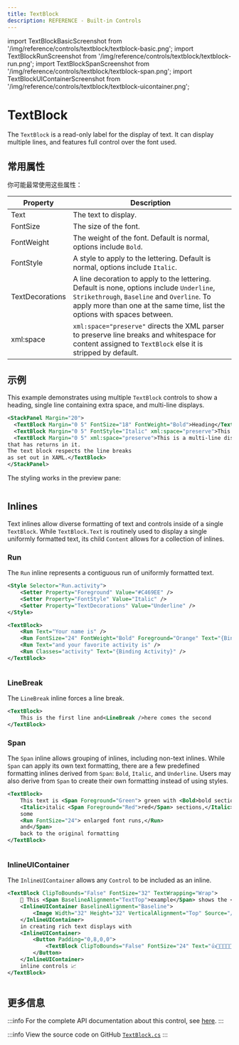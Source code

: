 ```yaml
---
title: TextBlock
description: REFERENCE - Built-in Controls
---
```


import TextBlockBasicScreenshot from '/img/reference/controls/textblock/textblock-basic.png';
import TextBlockRunScreenshot from '/img/reference/controls/textblock/textblock-run.png';
import TextBlockSpanScreenshot from '/img/reference/controls/textblock/textblock-span.png';
import TextBlockUIContainerScreenshot from '/img/reference/controls/textblock/textblock-uicontainer.png';

# TextBlock

The `TextBlock` is a read-only label for the display of text. It can display multiple lines, and features full control over the font used.

## 常用属性

你可能最常使用这些属性：

| Property        | Description                                                                                                                                                                                                           |
|-----------------|-----------------------------------------------------------------------------------------------------------------------------------------------------------------------------------------------------------------------|
| Text            | The text to display.                                                                                                                                                                                                  |
| FontSize        | The size of the font.                                                                                                                                                                                                 |
| FontWeight      | The weight of the font. Default is normal, options include `Bold`.                                                                                                                                                    |
| FontStyle       | A style to apply to the lettering. Default is normal, options include `Italic`.                                                                                                                                       |
| TextDecorations | A line decoration to apply to the lettering. Default is none, options include `Underline`, `Strikethrough`, `Baseline` and `Overline`. To apply more than one at the same time, list the options with spaces between. |
| xml:space       | `xml:space="preserve"` directs the XML parser to preserve line breaks and whitespace for content assigned to `TextBlock` else it is stripped by default.                                                              |

## 示例

This example demonstrates using multiple `TextBlock` controls to show a heading, single line containing extra space, and multi-line displays.

```xml
<StackPanel Margin="20">
  <TextBlock Margin="0 5" FontSize="18" FontWeight="Bold">Heading</TextBlock>
  <TextBlock Margin="0 5" FontStyle="Italic" xml:space="preserve">This is  a single line.</TextBlock>
  <TextBlock Margin="0 5" xml:space="preserve">This is a multi-line display
that has returns in it.
The text block respects the line breaks
as set out in XAML.</TextBlock>
</StackPanel>
```

The styling works in the preview pane:

<img src={TextBlockBasicScreenshot} alt="" />

## Inlines

Text inlines allow diverse formatting of text and controls inside of a single `TextBlock`. While `TextBlock.Text` is routinely
used to display a single uniformly formatted text, its child `Content` allows for a collection of inlines.

### Run

The `Run` inline represents a contiguous run of uniformly formatted text.

```xml
<Style Selector="Run.activity">
	<Setter Property="Foreground" Value="#C469EE" />
	<Setter Property="FontStyle" Value="Italic" />
	<Setter Property="TextDecorations" Value="Underline" />
</Style>

<TextBlock>
	<Run Text="Your name is" />
	<Run FontSize="24" FontWeight="Bold" Foreground="Orange" Text="{Binding Name}" />
	<Run Text="and your favorite activity is" />
	<Run Classes="activity" Text="{Binding Activity}" />
</TextBlock>
```

<img src={TextBlockRunScreenshot} alt="" />

### LineBreak

The `LineBreak` inline forces a line break.

```xml
<TextBlock>
    This is the first line and<LineBreak />here comes the second
</TextBlock>
```

### Span

The `Span` inline allows grouping of inlines, including non-text inlines. While `Span` can apply its own text formatting,
there are a few predefined formatting inlines derived from `Span`: `Bold`, `Italic`, and `Underline`. Users may also derive
from `Span` to create their own formatting instead of using styles.

```xml
<TextBlock>
	This text is <Span Foreground="Green"> green with <Bold>bold sections,</Bold>
	<Italic>italic <Span Foreground="Red">red</Span> sections,</Italic>
	some
	<Run FontSize="24"> enlarged font runs,</Run>
	and</Span>
	back to the original formatting
</TextBlock>
```

<img src={TextBlockSpanScreenshot} alt="" />

### InlineUIContainer

The `InlineUIContainer` allows any `Control` to be included as an inline.

```xml
<TextBlock ClipToBounds="False" FontSize="32" TextWrapping="Wrap">
    🚀 This <Span BaselineAlignment="TextTop">example</Span> shows the <Bold>power</Bold> of
    <InlineUIContainer BaselineAlignment="Baseline">
        <Image Width="32" Height="32" VerticalAlignment="Top" Source="/Assets/avalonia-logo.ico" />
    </InlineUIContainer>
    in creating rich text displays with
    <InlineUIContainer>
        <Button Padding="0,8,0,0">
            <TextBlock ClipToBounds="False" FontSize="24" Text="👍👍🏼👍🏽👍🏾👍🏿" />
        </Button>
    </InlineUIContainer>
    inline controls 📈
</TextBlock>
```

<img src={TextBlockUIContainerScreenshot} alt="" />

## 更多信息

:::info
For the complete API documentation about this control, see [here](http://reference.avaloniaui.net/api/Avalonia.Controls/TextBlock/).
:::

:::info
View the source code on GitHub [`TextBlock.cs`](https://github.com/AvaloniaUI/Avalonia/blob/master/src/Avalonia.Controls/TextBlock.cs)
:::
